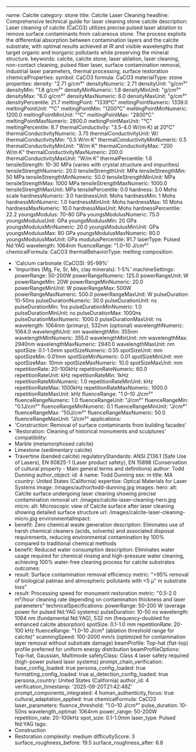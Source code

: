 ---
name: Calcite
category: stone
title: Calcite Laser Cleaning
headline: Comprehensive technical guide for laser cleaning stone calcite
description: Laser cleaning of calcite (CaCO3) utilizes precise pulsed laser ablation
  to remove surface contaminants from calcareous stone. The process exploits the differential
  absorption between contamination layers and the calcite substrate, with optimal
  results achieved at IR and visible wavelengths that target organic and inorganic
  pollutants while preserving the mineral structure.
keywords: calcite, calcite stone, laser ablation, laser cleaning, non-contact cleaning,
  pulsed fiber laser, surface contamination removal, industrial laser parameters,
  thermal processing, surface restoration
chemicalProperties:
  symbol: CaCO3
  formula: CaCO3
  materialType: stone
properties:
  density: "2.71 g/cm³"
  densityNumeric: 2.71
  densityUnit: "g/cm³"
  densityMin: "1.8 g/cm³"
  densityMinNumeric: 1.8
  densityMinUnit: "g/cm³"
  densityMax: "6.0 g/cm³"
  densityMaxNumeric: 6.0
  densityMaxUnit: "g/cm³"
  densityPercentile: 21.7
  meltingPoint: "1339°C"
  meltingPointNumeric: 1339.0
  meltingPointUnit: "°C"
  meltingPointMin: "1200°C"
  meltingPointMinNumeric: 1200.0
  meltingPointMinUnit: "°C"
  meltingPointMax: "2800°C"
  meltingPointMaxNumeric: 2800.0
  meltingPointMaxUnit: "°C"
  meltingPercentile: 8.7
  thermalConductivity: "3.5-4.0 W/(m·K) at 20°C"
  thermalConductivityNumeric: 3.75
  thermalConductivityUnit: W/
  thermalConductivityMin: "0.5 W/m·K"
  thermalConductivityMinNumeric: 0.5
  thermalConductivityMinUnit: "W/m·K"
  thermalConductivityMax: "200 W/m·K"
  thermalConductivityMaxNumeric: 200.0
  thermalConductivityMaxUnit: "W/m·K"
  thermalPercentile: 1.6
  tensileStrength: 10-30 MPa (varies with crystal structure and impurities)
  tensileStrengthNumeric: 20.0
  tensileStrengthUnit: MPa
  tensileStrengthMin: 50 MPa
  tensileStrengthMinNumeric: 50.0
  tensileStrengthMinUnit: MPa
  tensileStrengthMax: 1000 MPa
  tensileStrengthMaxNumeric: 1000.0
  tensileStrengthMaxUnit: MPa
  tensilePercentile: 0.0
  hardness: 3.0 Mohs scale
  hardnessNumeric: 3.0
  hardnessUnit: Mohs
  hardnessMin: 1 Mohs
  hardnessMinNumeric: 1.0
  hardnessMinUnit: Mohs
  hardnessMax: 10 Mohs
  hardnessMaxNumeric: 10.0
  hardnessMaxUnit: Mohs
  hardnessPercentile: 22.2
  youngsModulus: 70-80 GPa
  youngsModulusNumeric: 75.0
  youngsModulusUnit: GPa
  youngsModulusMin: 20 GPa
  youngsModulusMinNumeric: 20.0
  youngsModulusMinUnit: GPa
  youngsModulusMax: 80 GPa
  youngsModulusMaxNumeric: 80.0
  youngsModulusMaxUnit: GPa
  modulusPercentile: 91.7
  laserType: Pulsed Nd:YAG
  wavelength: 1064nm
  fluenceRange: "1.0–10 J/cm²"
  chemicalFormula: CaCO3
  thermalBehaviorType: melting
composition:
- 'Calcium carbonate (CaCO3): 95-99%'
- 'Impurities (Mg, Fe, Sr, Mn, clay minerals): 1-5%'
machineSettings:
  powerRange: 50-200W
  powerRangeNumeric: 125.0
  powerRangeUnit: W
  powerRangeMin: 20W
  powerRangeMinNumeric: 20.0
  powerRangeMinUnit: W
  powerRangeMax: 500W
  powerRangeMaxNumeric: 500.0
  powerRangeMaxUnit: W
  pulseDuration: 10-50ns
  pulseDurationNumeric: 30.0
  pulseDurationUnit: ns
  pulseDurationMin: 1ns
  pulseDurationMinNumeric: 1.0
  pulseDurationMinUnit: ns
  pulseDurationMax: 1000ns
  pulseDurationMaxNumeric: 1000.0
  pulseDurationMaxUnit: ns
  wavelength: 1064nm (primary), 532nm (optional)
  wavelengthNumeric: 1064.0
  wavelengthUnit: nm
  wavelengthMin: 355nm
  wavelengthMinNumeric: 355.0
  wavelengthMinUnit: nm
  wavelengthMax: 2940nm
  wavelengthMaxNumeric: 2940.0
  wavelengthMaxUnit: nm
  spotSize: 0.1-1.0mm
  spotSizeNumeric: 0.55
  spotSizeUnit: mm
  spotSizeMin: 0.01mm
  spotSizeMinNumeric: 0.01
  spotSizeMinUnit: mm
  spotSizeMax: 10mm
  spotSizeMaxNumeric: 10.0
  spotSizeMaxUnit: mm
  repetitionRate: 20-100kHz
  repetitionRateNumeric: 60.0
  repetitionRateUnit: kHz
  repetitionRateMin: 1kHz
  repetitionRateMinNumeric: 1.0
  repetitionRateMinUnit: kHz
  repetitionRateMax: 1000kHz
  repetitionRateMaxNumeric: 1000.0
  repetitionRateMaxUnit: kHz
  fluenceRange: "1.0–10 J/cm²"
  fluenceRangeNumeric: 1.0
  fluenceRangeUnit: "J/cm²"
  fluenceRangeMin: "0.1J/cm²"
  fluenceRangeMinNumeric: 0.1
  fluenceRangeMinUnit: "J/cm²"
  fluenceRangeMax: "50J/cm²"
  fluenceRangeMaxNumeric: 50.0
  fluenceRangeMaxUnit: "J/cm²"
applications:
- 'Construction: Removal of surface contaminants from building facades'
- 'Restoration: Cleaning of historical monuments and sculptures'
compatibility:
- Marble (metamorphosed calcite)
- Limestone (sedimentary calcite)
- Travertine (banded calcite)
regulatoryStandards: ANSI Z136.1 (Safe Use of Lasers), EN 60825-1 (Laser product safety),
  EN 15898 (Conservation of cultural property - Main general terms and definitions)
author: Todd Dunning
author_object:
  id: 4
  name: Todd Dunning
  sex: m
  title: MA
  country: United States (California)
  expertise: Optical Materials for Laser Systems
  image: /images/author/todd-dunning.jpg
images:
  hero:
    alt: Calcite surface undergoing laser cleaning showing precise contamination removal
    url: /images/calcite-laser-cleaning-hero.jpg
  micro:
    alt: Microscopic view of Calcite surface after laser cleaning showing detailed
      surface structure
    url: /images/calcite-laser-cleaning-micro.jpg
environmentalImpact:
- benefit: Zero chemical waste generation
  description: Eliminates use of harsh chemical cleaners (acids, solvents) and associated
    disposal requirements, reducing environmental contamination by 100% compared to
    traditional chemical methods
- benefit: Reduced water consumption
  description: Eliminates water usage required for chemical rinsing and high-pressure
    water cleaning, achieving 100% water-free cleaning process for calcite substrates
outcomes:
- result: Surface contamination removal efficiency
  metric: ">95% removal of biological patinas and atmospheric pollutants with <5 µ"
    m substrate loss"
- result: Processing speed for monument restoration
  metric: "0.5-2.0 m²/hour cleaning rate depending on contamination thickness and laser parameters"
technicalSpecifications:
  powerRange: 50-200 W (average power for pulsed Nd:YAG systems)
  pulseDuration: 10-50 ns
  wavelength: 1064 nm (fundamental Nd:YAG), 532 nm (frequency-doubled for enhanced
    calcite absorption)
  spotSize: 0.1-1.0 mm
  repetitionRate: 20-100 kHz
  fluenceRange: "1.0–10 J/cm² (ablation threshold range for calcite)"
  scanningSpeed: 100-2000 mm/s (optimized for contamination layer removal without
    substrate damage)
  beamProfile: Top-hat (flat-top) profile preferred for uniform energy distribution
  beamProfileOptions: Top-hat, Gaussian, Multimode
  safetyClass: Class 4 laser safety required (high-power pulsed laser systems)
prompt_chain_verification:
  base_config_loaded: true
  persona_config_loaded: true
  formatting_config_loaded: true
  ai_detection_config_loaded: true
  persona_country: United States (California)
  author_id: 4
  verification_timestamp: '2025-09-20T21:42:48Z'
  prompt_components_integrated: 4
  human_authenticity_focus: true
  cultural_adaptation_applied: true
chemicalFormula: CaCO3
laser_parameters:
  fluence_threshold: "1.0–10 J/cm²"
  pulse_duration: 10-50ns
  wavelength_optimal: 1064nm
  power_range: 50-200W
  repetition_rate: 20-100kHz
  spot_size: 0.1-1.0mm
  laser_type: Pulsed Nd:YAG
tags:
- Construction
- Restoration
complexity: medium
difficultyScore: 3
surface_roughness_before: 19.5
surface_roughness_after: 6.8
